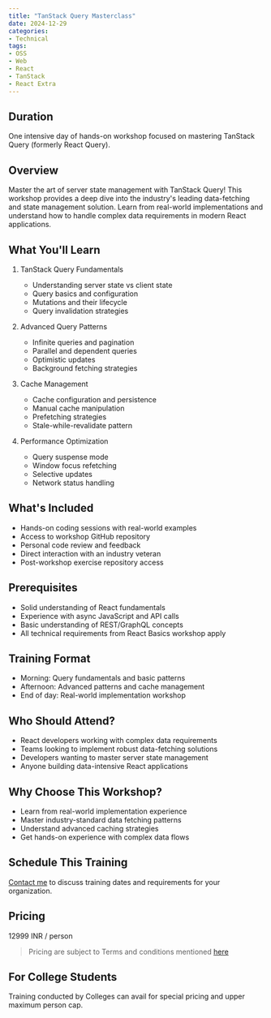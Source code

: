 ```yaml
---
title: "TanStack Query Masterclass"
date: 2024-12-29
categories:
- Technical
tags:
- OSS
- Web
- React
- TanStack
- React Extra
---
```


## Duration 

One intensive day of hands-on workshop focused on mastering TanStack Query (formerly React Query).

## Overview

Master the art of server state management with TanStack Query! This workshop provides a deep dive into the industry's leading data-fetching and state management solution. Learn from real-world implementations and understand how to handle complex data requirements in modern React applications.

## What You'll Learn

1. TanStack Query Fundamentals
    - Understanding server state vs client state
    - Query basics and configuration
    - Mutations and their lifecycle
    - Query invalidation strategies

2. Advanced Query Patterns
    - Infinite queries and pagination
    - Parallel and dependent queries
    - Optimistic updates
    - Background fetching strategies

3. Cache Management
    - Cache configuration and persistence
    - Manual cache manipulation
    - Prefetching strategies
    - Stale-while-revalidate pattern

4. Performance Optimization
    - Query suspense mode
    - Window focus refetching
    - Selective updates
    - Network status handling

## What's Included
- Hands-on coding sessions with real-world examples
- Access to workshop GitHub repository
- Personal code review and feedback
- Direct interaction with an industry veteran
- Post-workshop exercise repository access

## Prerequisites
- Solid understanding of React fundamentals
- Experience with async JavaScript and API calls
- Basic understanding of REST/GraphQL concepts
- All technical requirements from React Basics workshop apply

## Training Format
- Morning: Query fundamentals and basic patterns
- Afternoon: Advanced patterns and cache management
- End of day: Real-world implementation workshop

## Who Should Attend?
- React developers working with complex data requirements
- Teams looking to implement robust data-fetching solutions
- Developers wanting to master server state management
- Anyone building data-intensive React applications

## Why Choose This Workshop?
- Learn from real-world implementation experience
- Master industry-standard data fetching patterns
- Understand advanced caching strategies
- Get hands-on experience with complex data flows

## Schedule This Training
[Contact me](mailto:contact@kunjan.in) to discuss training dates and requirements for your organization.

## Pricing 

12999 INR / person

> Pricing are subject to Terms and conditions mentioned [here](/terms-conditions-training)

## For College Students 

Training conducted by Colleges can avail for special pricing and upper maximum person cap.

